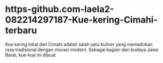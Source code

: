 # https-github.com-laela2-082214297187-Kue-kering-Cimahi-terbaru
Kue kering lokal dari Cimahi adalah salah satu kuliner yang memadukan rasa tradisional dengan inovasi modern. Sebagai bagian dari budaya Jawa Barat, kue-kue ini dibuat 
